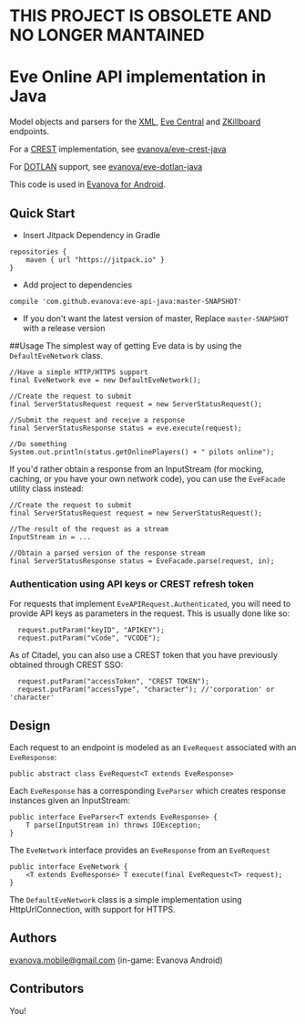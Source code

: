 # THIS PROJECT IS OBSOLETE AND NO LONGER MANTAINED

# Eve Online API implementation in Java

Model objects and parsers for the [XML](http://ned.karbowiak.dk/API), [Eve Central](https://eve-central.com/home/develop.html) and [ZKillboard](https://github.com/EVE-KILL/zKillboard) endpoints.

For a [CREST](https://developers.eveonline.com/resource/crest) implementation, see [evanova/eve-crest-java](https://github.com/evanova/eve-crest-java)

For [DOTLAN](http://evemaps.dotlan.net/) support, see [evanova/eve-dotlan-java](https://github.com/evanova/eve-dotlan-java)

This code is used in [Evanova for Android](https://market.android.com/details?id=com.tlabs.android.evanova).

## Quick Start

* Insert Jitpack Dependency in Gradle
```
repositories {
    maven { url "https://jitpack.io" }
}
```

* Add project to dependencies
```
compile 'com.github.evanova:eve-api-java:master-SNAPSHOT'
```
* If you don't want the latest version of master, Replace `master-SNAPSHOT` with a release version

##Usage
The simplest way of getting Eve data is by using the `DefaultEveNetwork` class.
```
//Have a simple HTTP/HTTPS support
final EveNetwork eve = new DefaultEveNetwork();  

//Create the request to submit
final ServerStatusRequest request = new ServerStatusRequest();

//Submit the request and receive a response
final ServerStatusResponse status = eve.execute(request); 

//Do something
System.out.println(status.getOnlinePlayers() + " pilots online");
```

If you'd rather obtain a response from an InputStream (for mocking, caching, or you have your own network code), you can use the ```EveFacade``` utility class instead:

```
//Create the request to submit
final ServerStatusRequest request = new ServerStatusRequest();

//The result of the request as a stream
InputStream in = ...

//Obtain a parsed version of the response stream
final ServerStatusResponse status = EveFacade.parse(request, in); 
```

### Authentication using API keys or CREST refresh token

For requests that implement `EveAPIRequest.Authenticated`, you will need to provide API keys as parameters in the request.
This is usually done like so:

```
  request.putParam("keyID", "APIKEY");
  request.putParam("vCode", "VCODE");
```

As of Citadel, you can also use a CREST token that you have previously obtained through CREST SSO:

```
  request.putParam("accessToken", "CREST TOKEN");
  request.putParam("accessType", "character"); //'corporation' or 'character'
```

## Design

Each request to an endpoint is modeled as an ```EveRequest``` associated with an ```EveResponse```:

```
public abstract class EveRequest<T extends EveResponse>
```

Each ```EveResponse``` has a corresponding ```EveParser``` which creates response instances given an InputStream:
```
public interface EveParser<T extends EveResponse> {
    T parse(InputStream in) throws IOException;
}
```

The ```EveNetwork``` interface provides an ```EveResponse``` from an ```EveRequest```
```
public interface EveNetwork {
    <T extends EveResponse> T execute(final EveRequest<T> request);
}
```
The ```DefaultEveNetwork``` class is a simple implementation using HttpUrlConnection, with support for HTTPS.


## Authors

evanova.mobile@gmail.com (in-game: Evanova Android)


## Contributors

You!
